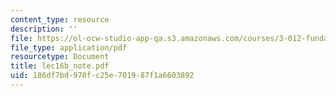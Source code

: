 ```yaml
---
content_type: resource
description: ''
file: https://ol-ocw-studio-app-qa.s3.amazonaws.com/courses/3-012-fundamentals-of-materials-science-fall-2005/186df7bd970fc25e701987f1a6603892_lec16b_note.pdf
file_type: application/pdf
resourcetype: Document
title: lec16b_note.pdf
uid: 186df7bd-970f-c25e-7019-87f1a6603892
---
```


